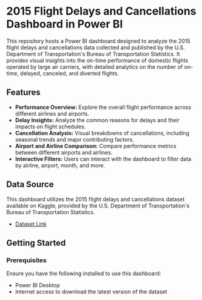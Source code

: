 # 2015 Flight Delays and Cancellations Dashboard in Power BI

This repository hosts a Power BI dashboard designed to analyze the 2015 flight delays and cancellations data collected and published by the U.S. Department of Transportation's Bureau of Transportation Statistics. It provides visual insights into the on-time performance of domestic flights operated by large air carriers, with detailed analytics on the number of on-time, delayed, canceled, and diverted flights.

## Features

- **Performance Overview:** Explore the overall flight performance across different airlines and airports.
- **Delay Insights:** Analyze the common reasons for delays and their impacts on flight schedules.
- **Cancellation Analysis:** Visual breakdowns of cancellations, including seasonal trends and major contributing factors.
- **Airport and Airline Comparison:** Compare performance metrics between different airports and airlines.
- **Interactive Filters:** Users can interact with the dashboard to filter data by airline, airport, month, and more.

## Data Source

This dashboard utilizes the 2015 flight delays and cancellations dataset available on Kaggle, provided by the U.S. Department of Transportation's Bureau of Transportation Statistics.

- [Dataset Link](https://www.kaggle.com/datasets/usdot/flight-delays/data)

## Getting Started

### Prerequisites

Ensure you have the following installed to use this dashboard:
- Power BI Desktop
- Internet access to download the latest version of the dataset

